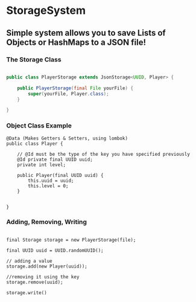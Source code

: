 # StorageSystem


## Simple system allows you to save Lists of Objects or HashMaps to a JSON file!

### The Storage Class

```java

public class PlayerStorage extends JsonStorage<UUID, Player> {

    public PlayerStorage(final File yourFile) {
        super(yourFile, Player.class);
    }

}

```

### Object Class Example

```
@Data (Makes Getters & Setters, using lombok)
public class Player {

    // @Id must be the type of the key you have specified previously
    @Id private final UUID uuid;
    private int level;

    public Player(final UUID uuid) {
        this.uuid = uuid;
        this.level = 0;
    }


}

```

### Adding, Removing, Writing

```

final Storage storage = new PlayerStorage(file);

final UUID uuid = UUID.randomUUID();

// adding a value
storage.add(new Player(uuid));

//removing it using the key
storage.remove(uuid);

storage.write()
```
